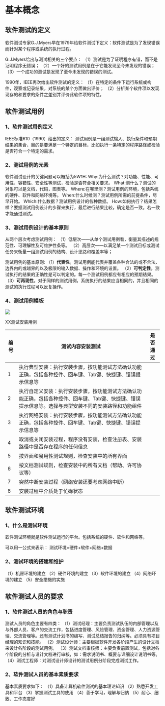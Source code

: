 # 基本概念

##  软件测试的定义

软件测试专家G.J.Myers早在1979年给软件测试下定义：软件测试是为了发现错误而针对某个程序或系统的执行过程。 

G.J.Myers给出与测试相关的三个要点：
（1）测试是为了证明程序有错，而不是证明程序无错误；
（2）一个好的测试用例是在于它能发现至今未发现的错误；
（3）一个成功的测试是发现了至今未发现的错误的测试。  

1990年，IEEE再次给出软件测试的定义：
（1）在特定的条件下运行系统或构件，观察或记录结果，对系统的某个方面做出评价；
（2）分析某个软件项以发现现存的和要求的条件之差别并评价此软件项的特性。

 

## 软件测试用例

### 1、软件测试用例定义

IEEE标准610（1990）给出的定义：
测试用例是一组测试输入、执行条件和预期结果的集合，目的是要满足一个特定的目标，比如执行一条特定的程序路径或检验是否符合一个特定的需求。

 

### 2、测试用例的元素

软件测试设计的关键问题可以概括为5W1H:
Why:为什么测试？对功能、性能、可用性、容错性、安全性等测试，检验是否符合相关要求。
What:测什么？测试的对象可以是文档，代码，图表等。
Where:在哪里测？测试用例的环境，包括系统的硬件、软件和网络环境等。
When:什么时候测？测试用例所需的前提条件，尽早开始。
Which:什么数据？测试用例设计的各种数据。
How:如何执行？结果怎样？要据测试用例设计的步骤来执行，最后进行结果比较，确定是否一致。若一致才能通过测试。

 

 

### 3、测试用例设计的基本原则

从两个层次考虑测试用例：
（1）低层次——从单个测试用例看，衡量其描述的规范性、可理解性及可维护性条等。
（2）高层次——以满足某一个测试目标或测试任务来衡量一组测试用例的结构、设计思路和覆盖率等；

测试用例的基本原则:
（1）**代表性**。测试用例能代表并覆盖各种合法的或不合法、边界内的或越界的以及极限的输入数据、操作和环境的设置。
（2）**可判定性**。测试执行的结果的正确性是可以判定的。每一个测试用例都应有相应的预期结果。
（3）**可再现性**。对于同样的测试用例，系统执行的结果应当相同的，并且相同的测试的执行过程可以反复操作。

 

### 4、测试用例模板

![](https://img1.zlogs.net/20/20200117222603.png) 

 XX测试安装用例

| 编号 | 测试内容安装测试                                             | 是否通过 |
| ---- | ------------------------------------------------------------ | -------- |
| 1    | 执行典型安装：执行安装步骤，按功能测试方法确认功能正确，包括各种控件、回车键、Tab键、快捷键、错误提示信息等 |          |
| 2    | 执行自定义安装：执行安装步骤，按功能测试方法确认功能正确，包括各种控件、回车键、Tab键、快捷键、错误提示信息等。选择与典型安装不同的安装路径和功能组件 |          |
| 3    | 执行网络安装：执行安装步骤，按功能测试方法确认功能正确，包括各种控件、回车键、Tab键、快捷键、错误提示信息等 |          |
| 4    | 取消或关闭安装过程，程序没有安装，检查注册表、安装路径中是否存在程序的任何信息 |          |
| 5    | 按界面和易用性测试规则，检查安装中的所有界面                 |          |
| 6    | 按文档测试规则，检查安装中的所有文档（帮助、许可协议等）     |          |
| 7    | 突然中断安装过程（网络安装还要考虑网络中断）                 |          |
| 8    | 安装过程中介质处于忙碌状态                                   |          |



 

 

 

 

## 软件测试环境

### 1、什么是测试环境

软件测试环境就是软件测试运行的平台。包括系统的硬件、软件和网络等。

可以用一公式来表示：
测试环境=硬件+软件+网络+数据

 

### 2、测试环境的搭建和维护

（1）机房环境的建立
（2）硬件环境的建立
（3）软件环境的建立
（4）网络环境的建立
（5）安全措施的实施

 





## 软件测试人员的要求

### 1、软件测试人员的角色与职责

测试人员的角色主要有四类：
（1）测试经理：主要负责测试队伍的内部管理以及与外部人员、客户的交流工作，包括进度管理、风险管理、资金管理、人力资源管理、交流管理等。还有测试计划书的编写、测试总结报告的归纳等。必须具有项目经理的知识和技能。
（2）测试设计师：主要根据软件开发各阶段产生的设计文档来设计各阶段的测试用例。
（3）测试文档审核师：主要负责前置测试，包括对各个阶段的分析与设计文档进行审核，如：需求说明书、概要与详细设计说明书等。
（4）测试工程师：对测试设计师设计的测试用例分阶段完成测试工作。

 

### 2、软件测试人员的基本素质要求

基本素质要求如下：
（1）具备计算机软件测试的基本理论知识
（2）熟悉开发工具和平台
（3）掌握测试工具的使用
（4）善于学习，理解与归纳
（5）耐心、细致、工作态度好

 